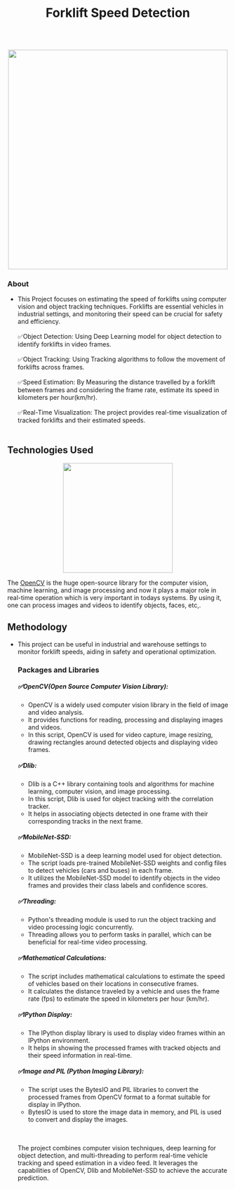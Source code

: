 <div align=center>
<h1><center>Forklift Speed Detection</center></h1>
</div><br><br>

<p align=center>
  <img src="https://github.com/SHIVAANISREE/ForkliftSpeedDetection/assets/110712340/a3c9c1da-da1b-46c3-85f0-17d568b8934f.gif" width="500" height="500">
</p>

<h3>About</h3>
<ul>
  <li>This Project focuses on estimating the speed of forklifts using computer vision and object tracking techniques. Forklifts are essential vehicles in industrial settings, and monitoring their speed can be crucial for safety and efficiency.</li><br>
  ✅Object Detection: Using Deep Learning model for object detection to identify forklifts in video frames.<br><br>
  ✅Object Tracking: Using Tracking algorithms to follow the movement of forklifts across frames.<br><br>
  ✅Speed Estimation: By Measuring the distance travelled by a forklift between frames and considering the frame rate, estimate its speed in kilometers per hour(km/hr).<br><br>
  ✅Real-Time Visualization: The project provides real-time visualization of tracked forklifts and their estimated speeds.<br><br>
</ul>

<h2>Technologies Used</h2>

<p align="center">
  <img src="https://github.com/SHIVAANISREE/ForkliftSpeedDetection/assets/110712340/a14f4bda-6ded-4dc9-a046-9f6e51a9357c.gif" width="250" height="250">
</p>

The [OpenCV](https://opencv.org/) is the huge open-source library for the computer vision, machine learning, and image processing and now it plays a major role in real-time operation which is very important in todays systems. By using it, one can process images and videos to identify objects, faces, etc,.
<p></p>

<h2>Methodology</h2>
<ul>
  <li>This project can be useful in industrial and warehouse settings to monitor forklift speeds, aiding in safety and operational optimization.</li>
  <h3>Packages and Libraries</h3>
  <h5>✅OpenCV(Open Source Computer Vision Library):</h5>
  <ul>
    <li>OpenCV is a widely used computer vision library in the field of image and video analysis.</li>
    <li>It provides functions for reading, processing and displaying images and videos.</li>
    <li>In this script, OpenCV is used for video capture, image resizing, drawing rectangles around detected objects and displaying video frames.</li>
  </ul>
    <h5>✅Dlib:</h5>
  <ul>
    <li>Dlib is a C++ library containing tools and algorithms for machine learning, computer vision, and image processing.</li>
    <li>In this script, Dlib is used for object tracking with the correlation tracker.</li>
    <li>It helps in associating objects detected in one frame with their corresponding tracks in the next frame.</li>
  </ul>
  <h5>✅MobileNet-SSD:</h5>
  <ul>
    <li>MobileNet-SSD is a deep learning model used for object detection.</li>
    <li>The script loads pre-trained MobileNet-SSD weights and config files to detect vehicles (cars and buses) in each frame.</li>
    <li>It utilizes the MobileNet-SSD model to identify objects in the video frames and provides their class labels and confidence scores.</li>
  </ul>
  <h5>✅Threading:</h5>
  <ul>
    <li>Python's threading module is used to run the object tracking and video processing logic concurrently.</li>
    <li>Threading allows you to perform tasks in parallel, which can be beneficial for real-time video processing.</li>
  </ul>
  <h5>✅Mathematical Calculations:</h5>
  <ul>
    <li>The script includes mathematical calculations to estimate the speed of vehicles based on their locations in consecutive frames.</li>
    <li>It calculates the distance traveled by a vehicle and uses the frame rate (fps) to estimate the speed in kilometers per hour (km/hr).</li>
  </ul>
  <h5>✅IPython Display:</h5>
  <ul>
    <li>The IPython display library is used to display video frames within an IPython environment.</li>
    <li>It helps in showing the processed frames with tracked objects and their speed information in real-time.</li>
  </ul>
  <h5>✅Image and PIL (Python Imaging Library):</h5>
  <ul>
    <li>The script uses the BytesIO and PIL libraries to convert the processed frames from OpenCV format to a format suitable for display in IPython.</li>
    <li>BytesIO is used to store the image data in memory, and PIL is used to convert and display the images.</li>
  </ul><br><br>
  <p>The project combines computer vision techniques, deep learning for object detection, and multi-threading to perform real-time vehicle tracking and speed estimation in a video feed. It leverages the capabilities of OpenCV, Dlib and MobileNet-SSD to achieve the accurate prediction.</p>
</ul>


